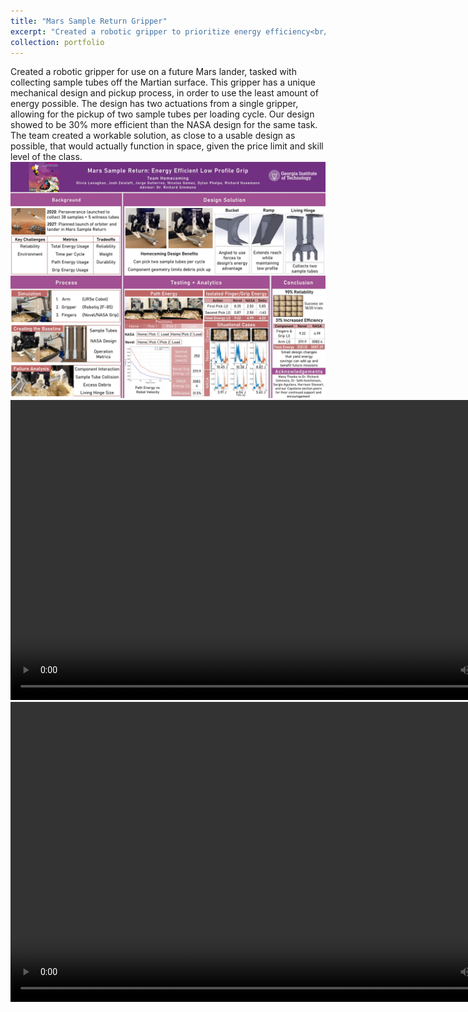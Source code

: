 ```yaml
---
title: "Mars Sample Return Gripper"
excerpt: "Created a robotic gripper to prioritize energy efficiency<br/>"
collection: portfolio
---
```


Created a robotic gripper for use on a future Mars lander, tasked with collecting sample tubes off the Martian surface. This gripper has a unique mechanical design and pickup process, in order to use the least amount of energy possible. The design has two actuations from a single gripper, allowing for the pickup of two sample tubes per loading cycle. Our design showed to be 30% more efficient than the NASA design for the same task. The team created a workable solution, as close to a usable design as possible, that would actually function in space, given the price limit and skill level of the class.
![Final Poster](/images/capstone_poster.jfif)
<video src="/images/grab1.MP4" width="848" height="480" controls></video>
<video src="/images/grab2.MP4" width="848" height="480" controls></video>

